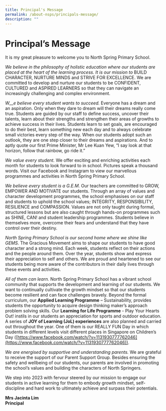 ```yaml
---
title: Principal's Message
permalink: /about-nsps/principals-message/
description: ""
---
```

Principal’s Message
===================

It is my great pleasure to welcome you to North Spring Primary School.

_We believe in the philosophy of holistic education where our students are placed at the heart of the learning process. It is our mission to_ BUILD CHARACTER, NURTURE MINDS and STRIVE FOR EXCELLENCE. We are committed to develop and nurture our students to be CONFIDENT, CULTURED and ASPIRED LEARNERS so that they can navigate an increasingly challenging and complex environment.

_W__e believe every student wants to succeed._ Everyone has a dream and an aspiration. Only when they dare to dream will their dreams really come true. Students are guided by our staff to define success, uncover their talents, learn about their strengths and strengthen their areas of growths to achieve success in their lives. Students learn to set goals, are encouraged to do their best, learn something new each day and to always celebrate small victories every step of the way. When our students adopt such an outlook, they are one step closer to their dreams and aspirations. And to aptly quote our first Prime Minister, Mr Lee Kuan Yew, “I say look at that horizon, follow that rainbow, go ride it.”

_We value every student._ We offer exciting and enriching activities each month for students to look forward to in school. Pictures speak a thousand words. Visit our Facebook and Instagram to view our marvellous programmes and activities in North Spring Primary School.

_We believe every student is a G.E.M._ Our teachers are committed to GROW, EMPOWER AND MOTIVATE our students. Through an array of values and character development programmes, the school emphasises on our staff and students to uphold the school values; INTEGRITY, RESPONSIBILITY, RESILIENCE and COMPASSION. Values are not only taught during formal, structured lessons but are also caught through hands-on programmes such as SHINE, CAN! and student leadership programmes. Students believe in themselves more, overcome their fears and understand that they have control over their destiny.

_North Spring Primary School is our second home where we shine like GEMS._ The Gracious Movement aims to shape our students to have good character and a strong mind. Each week, students reflect on their actions and the people around them. Over the year, students show and express their appreciation to self and others. We are proud and heartened to see our students being more aware of the contributors in their daily lives through these events and activities.

_All of them can learn._ North Spring Primary School has a vibrant school community that supports the development and learning of our students. We want to continually cultivate the growth mindset so that our students become resilient and can face challenges bravely. Beyond the formal curriculum, our **Applied Learning Programme** – Sustainability, provides students the opportunity to acquire design thinking maker’s approach problem solving skills. Our **Learning for Life Programme** \- Play Your Hearts Out! instils in our students an appreciation for sports and outdoor education. A series of **JOY of Learning (JoL) experiences** are also planned and carried out throughout the year. One of them is our REALLY FUN Day in which students in different levels visit different places in Singapore on Children’s Day ([https://www.facebook.com/watch/?v=1131930777762046](https://www.facebook.com/watch/?v=1131930777762046)).

_We are energised by supportive and understanding parents._ We are grateful to receive the support of our Parent Support Group. Besides ensuring the safety and wellbeing of our students, our parents are involved in promoting the school’s values and building the characters of North Springers.

We step into 2023 with fervour steered by our mission to engage our students in active learning for them to embody growth mindset, self-discipline and hard work to ultimately achieve and surpass their potentials.

**Mrs Jacinta Lim**<br>
**Principal**